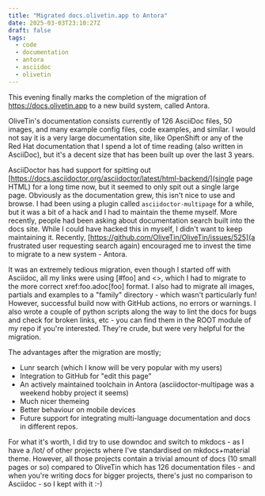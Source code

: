 ```yaml
---
title: "Migrated docs.olivetin.app to Antora"
date: 2025-03-03T23:10:27Z
draft: false
tags:
  - code
  - documentation
  - antora
  - asciidoc
  - olivetin
---
```


This evening finally marks the completion of the migration of https://docs.olivetin.app to a new build system, called Antora.

OliveTin's documentation consists currently of 126 AsciiDoc files, 50 images, and many example config files, code examples, and similar. I would not say it is a very large documentation site, like OpenShift or any of the Red Hat documentation that I spend a lot of time reading (also written in AsciiDoc), but it's a decent size that has been built up over the last 3 years. 

AsciiDoctor has had support for spitting out [https://docs.asciidoctor.org/asciidoctor/latest/html-backend/](single page HTML) for a long time now, but it seemed to only spit out a single large page. Obviously as the documentation grew, this isn't nice to use and browse. I had been using a plugin called `asciidoctor-multipage` for a while, but it was a bit of a hack and I had to maintain the theme myself. More recently, people had been asking about documentation search built into the docs site. While I could have hacked this in myself, I didn't want to keep maintaining it. Recently, [https://github.com/OliveTin/OliveTin/issues/525](a frustrated user requesting search again) encouraged me to invest the time to migrate to a new system - Antora.

It was an extremely tedious migration, even though I started off with Asciidoc, all my links were using [#foo] and <<foo>>, which I had to migrate to the more correct xref:foo.adoc[foo] format. I also had to migrate all images, partials and examples to a "family" directory - which wasn't particularly fun! However, successful build now with GitHub actions, no errors or warnings. I also wrote a couple of python scripts along the way to lint the docs for bugs and check for broken links, etc - you can find them in the ROOT module of my repo if you're interested. They're crude, but were very helpful for the migration.

The advantages after the migration are mostly;

- Lunr search (which I know will be very popular with my users)
- Integration to GitHub for "edit this page"
- An actively maintained toolchain in Antora (asciidoctor-multipage was a weekend hobby project it seems)
- Much nicer themeing
- Better behaviour on mobile devices
- Future support for integrating multi-language documentation and docs in different repos.

For what it's worth, I did try to use downdoc and switch to mkdocs - as I have a /lot/ of other projects where I've standardised on mkdocs+material theme. However, all those projects contain a trivial amount of docs (10 small pages or so) compared to OliveTin which has 126 documentation files - and when you're writing docs for bigger projects, there's just no comparison to Asciidoc - so I kept with it :-)

